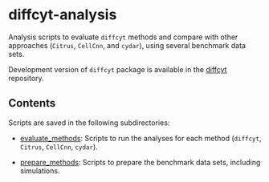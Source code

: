 # diffcyt-analysis

Analysis scripts to evaluate `diffcyt` methods and compare with other approaches (`Citrus`, `CellCnn`, and `cydar`), using several benchmark data sets.

Development version of `diffcyt` package is available in the [diffcyt](https://github.com/lmweber/diffcyt) repository.


## Contents

Scripts are saved in the following subdirectories:

- [evaluate_methods](evaluate_methods/): Scripts to run the analyses for each method (`diffcyt`, `Citrus`, `CellCnn`, `cydar`).

- [prepare_methods](prepare_methods/): Scripts to prepare the benchmark data sets, including simulations.


